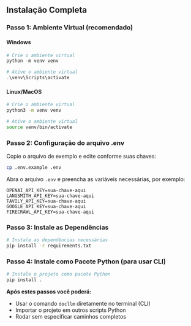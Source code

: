 ## Instalação Completa

### Passo 1: Ambiente Virtual (recomendado)

#### Windows
```powershell
# Crie o ambiente virtual
python -m venv venv

# Ative o ambiente virtual
.\venv\Scripts\activate
```

#### Linux/MacOS
```bash
# Crie o ambiente virtual
python3 -m venv venv

# Ative o ambiente virtual
source venv/bin/activate
```

### Passo 2: Configuração do arquivo .env

Copie o arquivo de exemplo e edite conforme suas chaves:

```bash
cp .env.example .env
```

Abra o arquivo `.env` e preencha as variáveis necessárias, por exemplo:
```
OPENAI_API_KEY=sua-chave-aqui
LANGSMITH_API_KEY=sua-chave-aqui
TAVILY_API_KEY=sua-chave-aqui
GOOGLE_API_KEY=sua-chave-aqui
FIRECRAWL_API_KEY=sua-chave-aqui
```

### Passo 3: Instale as Dependências
```bash
# Instale as dependências necessárias
pip install -r requirements.txt
```

### Passo 4: Instale como Pacote Python (para usar CLI)
```bash
# Instale o projeto como pacote Python
pip install .
```

**Após estes passos você poderá:**
- Usar o comando `docllm` diretamente no terminal (CLI)
- Importar o projeto em outros scripts Python
- Rodar sem especificar caminhos completos 